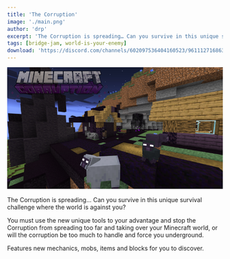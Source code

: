 ```yaml
---
title: 'The Corruption'
image: './main.png'
author: 'drp'
excerpt: 'The Corruption is spreading… Can you survive in this unique survival challenge where the world is against you?'
tags: [bridge-jam, world-is-your-enemy]
download: 'https://discord.com/channels/602097536404160523/961112716863504465/985927721035112458'
---
```


![Thumbnail](/creations/the-corruption/main.png)

The Corruption is spreading…
Can you survive in this unique survival challenge where the world is against you?

You must use the new unique tools to your advantage and stop the Corruption from spreading too far and taking over your Minecraft world, or will the corruption be too much to handle and force you underground.

Features new mechanics, mobs, items and blocks for you to discover.
